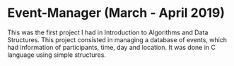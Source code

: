 # Event-Manager (March - April 2019)

This was the first project I had in Introduction to Algorithms and Data Structures.
This project consisted in managing a database of events, which had information of participants, time, day and location. It was done in C language using simple structures.
